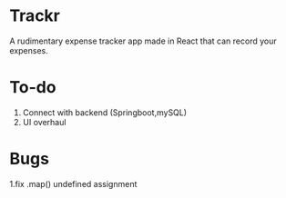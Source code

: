 # Trackr
A rudimentary expense tracker app made in React that can record your expenses.

# To-do
1. Connect with backend (Springboot,mySQL)
2. UI overhaul

# Bugs
1.fix .map() undefined assignment
